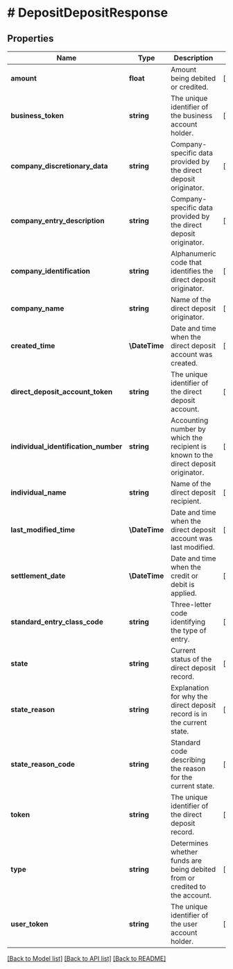 # # DepositDepositResponse

## Properties

Name | Type | Description | Notes
------------ | ------------- | ------------- | -------------
**amount** | **float** | Amount being debited or credited. | [optional]
**business_token** | **string** | The unique identifier of the business account holder. | [optional]
**company_discretionary_data** | **string** | Company-specific data provided by the direct deposit originator. | [optional]
**company_entry_description** | **string** | Company-specific data provided by the direct deposit originator. | [optional]
**company_identification** | **string** | Alphanumeric code that identifies the direct deposit originator. | [optional]
**company_name** | **string** | Name of the direct deposit originator. | [optional]
**created_time** | **\DateTime** | Date and time when the direct deposit account was created. | [optional]
**direct_deposit_account_token** | **string** | The unique identifier of the direct deposit account. | [optional]
**individual_identification_number** | **string** | Accounting number by which the recipient is known to the direct deposit originator. | [optional]
**individual_name** | **string** | Name of the direct deposit recipient. | [optional]
**last_modified_time** | **\DateTime** | Date and time when the direct deposit account was last modified. | [optional]
**settlement_date** | **\DateTime** | Date and time when the credit or debit is applied. | [optional]
**standard_entry_class_code** | **string** | Three-letter code identifying the type of entry. | [optional]
**state** | **string** | Current status of the direct deposit record. | [optional]
**state_reason** | **string** | Explanation for why the direct deposit record is in the current state. | [optional]
**state_reason_code** | **string** | Standard code describing the reason for the current state. | [optional]
**token** | **string** | The unique identifier of the direct deposit record. | [optional]
**type** | **string** | Determines whether funds are being debited from or credited to the account. | [optional]
**user_token** | **string** | The unique identifier of the user account holder. | [optional]

[[Back to Model list]](../../README.md#models) [[Back to API list]](../../README.md#endpoints) [[Back to README]](../../README.md)
